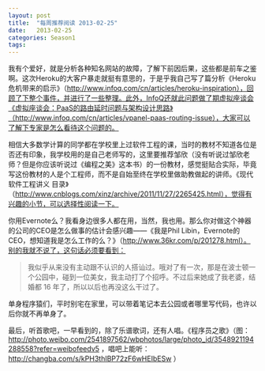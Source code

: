 ```yaml
---
layout: post
title:  "每周推荐阅读 2013-02-25"
date:   2013-02-25
categories: Season1
tags:
---
```


我有个爱好，就是分析各种知名网站的故障，了解下前因后果，这些都是前车之鉴啊。这次Heroku的大客户暴走就挺有意思的，于是乎我自己写了篇分析《Heroku危机带来的启示》（http://www.infoq.com/cn/articles/heroku-inspiration），回顾了下整个事件，并进行了一些整理。此外，InfoQ还就此问题做了期虚拟座谈会《虚拟座谈会：PaaS的路由延时问题与架构设计思路》（http://www.infoq.com/cn/articles/vpanel-paas-routing-issue），大家可以了解下专家是怎么看待这个问题的。

相信大多数学计算的同学都在学校里上过软件工程的课，当时的教材不知道各位是否还有印象，我学校用的是自己老师写的，这里要推荐邹欣（没有听说过邹欣老师？但是你应该听说过《编程之美》这本书）的一份教材，感觉挺贴合实际，毕竟写这份教材的人是个工程师，而不是自始至终在学校里做助教做起的讲师。《现代软件工程讲义 目录》（http://www.cnblogs.com/xinz/archive/2011/11/27/2265425.html），觉得有兴趣的小节，可以选择性阅读一下。

你用Evernote么？我看身边很多人都在用，当然，我也用。那么你对做这个神器的公司的CEO是怎么做事的估计会感兴趣——《我是Phil Libin，Evernote的CEO，想知道我是怎么工作的么？》（http://www.36kr.com/p/201278.html）。别的我就不说了，这句话必须要看到：

>我似乎从来没有主动跟不认识的人搭讪过。哦对了有一次，那是在波士顿一个公园中，碰到一位美女，我主动打了个招呼。不过后来她成了我老婆，结婚都 16 年了，所以以后也再没这么干过了。

单身程序猿们，平时别宅在家里，可以带着笔记本去公园或者哪里写代码，也许以后你就不再单身了。

最后，听首歌吧，一早看到的，除了乐谱歌词，还有人唱。《程序员之歌》（图：http://photo.weibo.com/2541897562/wbphotos/large/photo_id/3548921194288558?refer=weibofeedv5 ，唱吧上能听：http://changba.com/s/kPH3thIBP72zF6wHEIbESw ）
